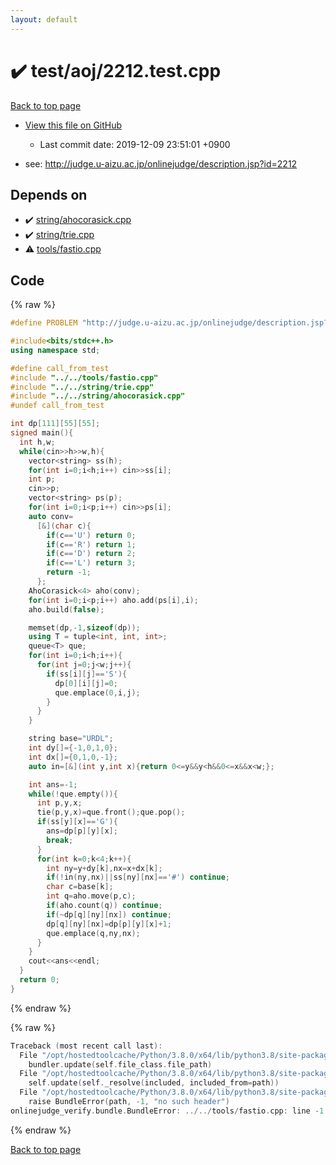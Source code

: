 ```yaml
---
layout: default
---
```


<!-- mathjax config similar to math.stackexchange -->
<script type="text/javascript" async
  src="https://cdnjs.cloudflare.com/ajax/libs/mathjax/2.7.5/MathJax.js?config=TeX-MML-AM_CHTML">
</script>
<script type="text/x-mathjax-config">
  MathJax.Hub.Config({
    TeX: { equationNumbers: { autoNumber: "AMS" }},
    tex2jax: {
      inlineMath: [ ['$','$'] ],
      processEscapes: true
    },
    "HTML-CSS": { matchFontHeight: false },
    displayAlign: "left",
    displayIndent: "2em"
  });
</script>

<script type="text/javascript" src="https://cdnjs.cloudflare.com/ajax/libs/jquery/3.4.1/jquery.min.js"></script>
<script src="https://cdn.jsdelivr.net/npm/jquery-balloon-js@1.1.2/jquery.balloon.min.js" integrity="sha256-ZEYs9VrgAeNuPvs15E39OsyOJaIkXEEt10fzxJ20+2I=" crossorigin="anonymous"></script>
<script type="text/javascript" src="../../../assets/js/copy-button.js"></script>
<link rel="stylesheet" href="../../../assets/css/copy-button.css" />


# :heavy_check_mark: test/aoj/2212.test.cpp

<a href="../../../index.html">Back to top page</a>

* <a href="{{ site.github.repository_url }}/blob/master/test/aoj/2212.test.cpp">View this file on GitHub</a>
    - Last commit date: 2019-12-09 23:51:01 +0900


* see: <a href="http://judge.u-aizu.ac.jp/onlinejudge/description.jsp?id=2212">http://judge.u-aizu.ac.jp/onlinejudge/description.jsp?id=2212</a>


## Depends on

* :heavy_check_mark: <a href="../../../library/string/ahocorasick.cpp.html">string/ahocorasick.cpp</a>
* :heavy_check_mark: <a href="../../../library/string/trie.cpp.html">string/trie.cpp</a>
* :warning: <a href="../../../library/tools/fastio.cpp.html">tools/fastio.cpp</a>


## Code

<a id="unbundled"></a>
{% raw %}
```cpp
#define PROBLEM "http://judge.u-aizu.ac.jp/onlinejudge/description.jsp?id=2212"

#include<bits/stdc++.h>
using namespace std;

#define call_from_test
#include "../../tools/fastio.cpp"
#include "../../string/trie.cpp"
#include "../../string/ahocorasick.cpp"
#undef call_from_test

int dp[111][55][55];
signed main(){
  int h,w;
  while(cin>>h>>w,h){
    vector<string> ss(h);
    for(int i=0;i<h;i++) cin>>ss[i];
    int p;
    cin>>p;
    vector<string> ps(p);
    for(int i=0;i<p;i++) cin>>ps[i];
    auto conv=
      [&](char c){
        if(c=='U') return 0;
        if(c=='R') return 1;
        if(c=='D') return 2;
        if(c=='L') return 3;
        return -1;
      };
    AhoCorasick<4> aho(conv);
    for(int i=0;i<p;i++) aho.add(ps[i],i);
    aho.build(false);

    memset(dp,-1,sizeof(dp));
    using T = tuple<int, int, int>;
    queue<T> que;
    for(int i=0;i<h;i++){
      for(int j=0;j<w;j++){
        if(ss[i][j]=='S'){
          dp[0][i][j]=0;
          que.emplace(0,i,j);
        }
      }
    }

    string base="URDL";
    int dy[]={-1,0,1,0};
    int dx[]={0,1,0,-1};
    auto in=[&](int y,int x){return 0<=y&&y<h&&0<=x&&x<w;};

    int ans=-1;
    while(!que.empty()){
      int p,y,x;
      tie(p,y,x)=que.front();que.pop();
      if(ss[y][x]=='G'){
        ans=dp[p][y][x];
        break;
      }
      for(int k=0;k<4;k++){
        int ny=y+dy[k],nx=x+dx[k];
        if(!in(ny,nx)||ss[ny][nx]=='#') continue;
        char c=base[k];
        int q=aho.move(p,c);
        if(aho.count(q)) continue;
        if(~dp[q][ny][nx]) continue;
        dp[q][ny][nx]=dp[p][y][x]+1;
        que.emplace(q,ny,nx);
      }
    }
    cout<<ans<<endl;
  }
  return 0;
}

```
{% endraw %}

<a id="bundled"></a>
{% raw %}
```cpp
Traceback (most recent call last):
  File "/opt/hostedtoolcache/Python/3.8.0/x64/lib/python3.8/site-packages/onlinejudge_verify/docs.py", line 339, in write_contents
    bundler.update(self.file_class.file_path)
  File "/opt/hostedtoolcache/Python/3.8.0/x64/lib/python3.8/site-packages/onlinejudge_verify/bundle.py", line 150, in update
    self.update(self._resolve(included, included_from=path))
  File "/opt/hostedtoolcache/Python/3.8.0/x64/lib/python3.8/site-packages/onlinejudge_verify/bundle.py", line 52, in _resolve
    raise BundleError(path, -1, "no such header")
onlinejudge_verify.bundle.BundleError: ../../tools/fastio.cpp: line -1: no such header

```
{% endraw %}

<a href="../../../index.html">Back to top page</a>


